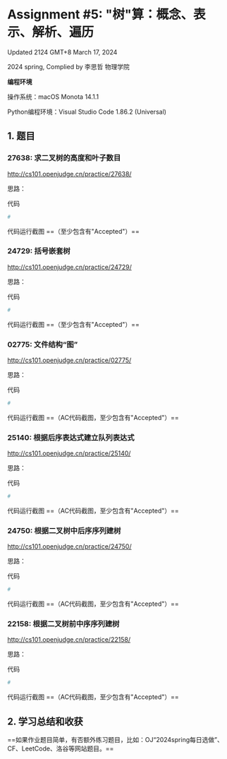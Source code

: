 # Assignment #5: "树"算：概念、表示、解析、遍历

Updated 2124 GMT+8 March 17, 2024

2024 spring, Complied by 李思哲 物理学院



**编程环境**

操作系统：macOS Monota 14.1.1

Python编程环境：Visual Studio Code 1.86.2 (Universal)



## 1. 题目

### 27638: 求二叉树的高度和叶子数目

http://cs101.openjudge.cn/practice/27638/



思路：



代码

```python
# 

```



代码运行截图 ==（至少包含有"Accepted"）==





### 24729: 括号嵌套树

http://cs101.openjudge.cn/practice/24729/



思路：



代码

```python
# 

```



代码运行截图 ==（至少包含有"Accepted"）==





### 02775: 文件结构“图”

http://cs101.openjudge.cn/practice/02775/



思路：



代码

```python
# 

```



代码运行截图 ==（AC代码截图，至少包含有"Accepted"）==





### 25140: 根据后序表达式建立队列表达式

http://cs101.openjudge.cn/practice/25140/



思路：



代码

```python
# 

```



代码运行截图 ==（AC代码截图，至少包含有"Accepted"）==





### 24750: 根据二叉树中后序序列建树

http://cs101.openjudge.cn/practice/24750/



思路：



代码

```python
# 

```



代码运行截图 ==（AC代码截图，至少包含有"Accepted"）==





### 22158: 根据二叉树前中序序列建树

http://cs101.openjudge.cn/practice/22158/



思路：



代码

```python
# 

```



代码运行截图 ==（AC代码截图，至少包含有"Accepted"）==





## 2. 学习总结和收获

==如果作业题目简单，有否额外练习题目，比如：OJ“2024spring每日选做”、CF、LeetCode、洛谷等网站题目。==





